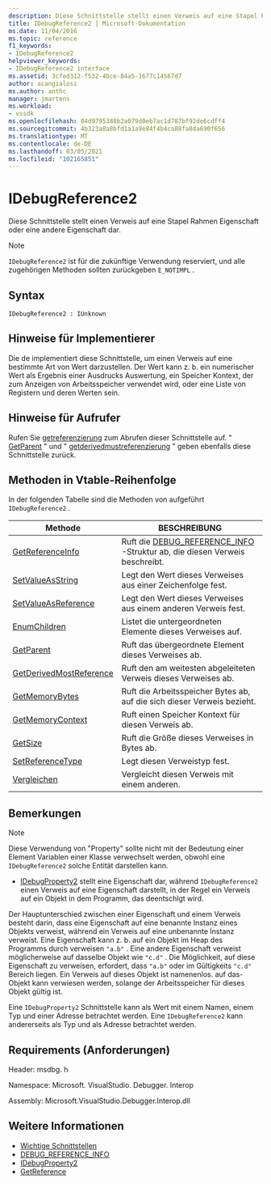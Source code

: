```yaml
---
description: Diese Schnittstelle stellt einen Verweis auf eine Stapel Rahmen Eigenschaft oder eine andere Eigenschaft dar.
title: IDebugReference2 | Microsoft-Dokumentation
ms.date: 11/04/2016
ms.topic: reference
f1_keywords:
- IDebugReference2
helpviewer_keywords:
- IDebugReference2 interface
ms.assetid: 3cfed312-f532-4bce-84a5-1677c14567d7
author: acangialosi
ms.author: anthc
manager: jmartens
ms.workload:
- vssdk
ms.openlocfilehash: 04d9795388b2a079d0eb7ac1d787bf92de6cdff4
ms.sourcegitcommit: 4b323a8a8bfd1a1a9e84f4b4ca88fa8da690f656
ms.translationtype: MT
ms.contentlocale: de-DE
ms.lasthandoff: 03/05/2021
ms.locfileid: "102165851"
---
```

# <a name="idebugreference2"></a>IDebugReference2
Diese Schnittstelle stellt einen Verweis auf eine Stapel Rahmen Eigenschaft oder eine andere Eigenschaft dar.

> [!NOTE]
> `IDebugReference2` ist für die zukünftige Verwendung reserviert, und alle zugehörigen Methoden sollten zurückgeben `E_NOTIMPL` .

## <a name="syntax"></a>Syntax

```
IDebugReference2 : IUnknown
```

## <a name="notes-for-implementers"></a>Hinweise für Implementierer
 Die de implementiert diese Schnittstelle, um einen Verweis auf eine bestimmte Art von Wert darzustellen. Der Wert kann z. b. ein numerischer Wert als Ergebnis einer Ausdrucks Auswertung, ein Speicher Kontext, der zum Anzeigen von Arbeitsspeicher verwendet wird, oder eine Liste von Registern und deren Werten sein.

## <a name="notes-for-callers"></a>Hinweise für Aufrufer
 Rufen Sie [getreferenzierung](../../../extensibility/debugger/reference/idebugproperty2-getreference.md) zum Abrufen dieser Schnittstelle auf. " [GetParent](../../../extensibility/debugger/reference/idebugreference2-getparent.md) " und " [getderivedmustreferenzierung](../../../extensibility/debugger/reference/idebugreference2-getderivedmostreference.md) " geben ebenfalls diese Schnittstelle zurück.

## <a name="methods-in-vtable-order"></a>Methoden in Vtable-Reihenfolge
 In der folgenden Tabelle sind die Methoden von aufgeführt `IDebugReference2` .

|Methode|BESCHREIBUNG|
|------------|-----------------|
|[GetReferenceInfo](../../../extensibility/debugger/reference/idebugreference2-getreferenceinfo.md)|Ruft die [DEBUG_REFERENCE_INFO](../../../extensibility/debugger/reference/debug-reference-info.md) -Struktur ab, die diesen Verweis beschreibt.|
|[SetValueAsString](../../../extensibility/debugger/reference/idebugreference2-setvalueasstring.md)|Legt den Wert dieses Verweises aus einer Zeichenfolge fest.|
|[SetValueAsReference](../../../extensibility/debugger/reference/idebugreference2-setvalueasreference.md)|Legt den Wert dieses Verweises aus einem anderen Verweis fest.|
|[EnumChildren](../../../extensibility/debugger/reference/idebugreference2-enumchildren.md)|Listet die untergeordneten Elemente dieses Verweises auf.|
|[GetParent](../../../extensibility/debugger/reference/idebugreference2-getparent.md)|Ruft das übergeordnete Element dieses Verweises ab.|
|[GetDerivedMostReference](../../../extensibility/debugger/reference/idebugreference2-getderivedmostreference.md)|Ruft den am weitesten abgeleiteten Verweis dieses Verweises ab.|
|[GetMemoryBytes](../../../extensibility/debugger/reference/idebugreference2-getmemorybytes.md)|Ruft die Arbeitsspeicher Bytes ab, auf die sich dieser Verweis bezieht.|
|[GetMemoryContext](../../../extensibility/debugger/reference/idebugreference2-getmemorycontext.md)|Ruft einen Speicher Kontext für diesen Verweis ab.|
|[GetSize](../../../extensibility/debugger/reference/idebugreference2-getsize.md)|Ruft die Größe dieses Verweises in Bytes ab.|
|[SetReferenceType](../../../extensibility/debugger/reference/idebugreference2-setreferencetype.md)|Legt diesen Verweistyp fest.|
|[Vergleichen](../../../extensibility/debugger/reference/idebugreference2-compare.md)|Vergleicht diesen Verweis mit einem anderen.|

## <a name="remarks"></a>Bemerkungen

> [!NOTE]
> Diese Verwendung von "Property" sollte nicht mit der Bedeutung einer Element Variablen einer Klasse verwechselt werden, obwohl eine `IDebugReference2` solche Entität darstellen kann.

- [IDebugProperty2](../../../extensibility/debugger/reference/idebugproperty2.md) stellt eine Eigenschaft dar, während `IDebugReference2` einen Verweis auf eine Eigenschaft darstellt, in der Regel ein Verweis auf ein Objekt in dem Programm, das deentschlgt wird.

 Der Hauptunterschied zwischen einer Eigenschaft und einem Verweis besteht darin, dass eine Eigenschaft auf eine benannte Instanz eines Objekts verweist, während ein Verweis auf eine unbenannte Instanz verweist. Eine Eigenschaft kann z. b. auf ein Objekt im Heap des Programms durch verweisen `"a.b"` . Eine andere Eigenschaft verweist möglicherweise auf dasselbe Objekt wie `"c.d"` . Die Möglichkeit, auf diese Eigenschaft zu verweisen, erfordert, dass `"a.b"` oder im Gültigkeits `"c.d"` Bereich liegen. Ein Verweis auf dieses Objekt ist namenenlos. auf das-Objekt kann verwiesen werden, solange der Arbeitsspeicher für dieses Objekt gültig ist.

 Eine `IDebugProperty2` Schnittstelle kann als Wert mit einem Namen, einem Typ und einer Adresse betrachtet werden. Eine `IDebugReference2` kann andererseits als Typ und als Adresse betrachtet werden.

## <a name="requirements"></a>Requirements (Anforderungen)
 Header: msdbg. h

 Namespace: Microsoft. VisualStudio. Debugger. Interop

 Assembly: Microsoft.VisualStudio.Debugger.Interop.dll

## <a name="see-also"></a>Weitere Informationen
- [Wichtige Schnittstellen](../../../extensibility/debugger/reference/core-interfaces.md)
- [DEBUG_REFERENCE_INFO](../../../extensibility/debugger/reference/debug-reference-info.md)
- [IDebugProperty2](../../../extensibility/debugger/reference/idebugproperty2.md)
- [GetReference](../../../extensibility/debugger/reference/idebugproperty2-getreference.md)
